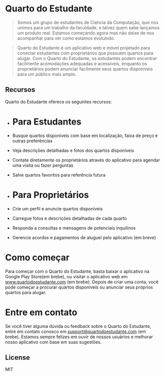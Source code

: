 # Quarto do Estudante
> Somos um grupo de estudantes de Ciencia da Computação, que nos unimos para um trabalho da faculdade, e talvez quem sabe lançamos um produto real. 
Estamos começando agora mas não deixe de nos acompanhar para ver como estamos evoluindo.

> Quarto do Estudante é um aplicativo web e móvel projetado para conectar estudantes com proprietários que possuem quartos para alugar. Com o Quarto do Estudante, os estudantes podem encontrar facilmente acomodações adequadas e acessíveis, enquanto os proprietários podem anunciar facilmente seus quartos disponíveis para um público mais amplo.

## Recursos
Quarto do Estudante oferece os seguintes recursos:
- # Para Estudantes
- Busque quartos disponíveis com base em localização, faixa de preço e outras preferências
- Veja descrições detalhadas e fotos dos quartos disponíveis
- Contate diretamente os proprietários através do aplicativo para agendar uma visita ou fazer perguntas
- Salve quartos favoritos para referência futura

- # Para Proprietários
- Crie um perfil e anuncie quartos disponíveis
- Carregue fotos e descrições detalhadas de cada quarto
- Responda a consultas e mensagens de potenciais inquilinos
- Gerencie acordos e pagamentos de aluguel pelo aplicativo (em breve)

# Como começar
Para começar com o Quarto do Estudante, basta baixar o aplicativo na Google Play Store(em brebe), ou visitar o aplicativo web em www.quartodoestudante.com (em brebe). Depois de criar uma conta, você pode começar a procurar quartos disponíveis ou anunciar seus próprios quartos para alugar.

# Entre em contato
Se você tiver alguma dúvida ou feedback sobre o Quarto do Estudante, entre em contato conosco em support@quartodoestudante.com (em brebe). Estamos sempre felizes em ouvir de nossos usuários e melhorar nosso aplicativo com base em suas sugestões.

## License

MIT
